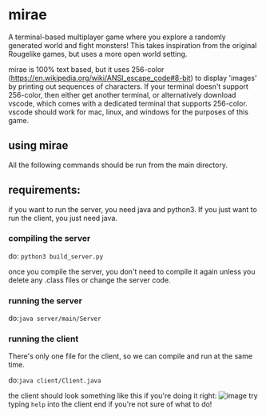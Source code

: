 # mirae
A terminal-based multiplayer game where you explore a randomly generated world and fight monsters!
This takes inspiration from the original Rougelike games, but uses a more open world setting.

mirae is 100% text based, but it uses 256-color (https://en.wikipedia.org/wiki/ANSI_escape_code#8-bit) to display 'images' by printing out sequences of characters.
If your terminal doesn't support 256-color, then either get another terminal, or alternatively download vscode, which comes with a dedicated terminal that supports 256-color. vscode should work for mac, linux, and windows for the purposes of this game.

## using mirae
All the following commands should be run from the main directory.

## requirements:
if you want to run the server, you need java and python3. If you just want to run the client, you just need java.

### compiling the server
do:
```python3 build_server.py```

once you compile the server, you don't need to compile it again unless you delete any .class files or change the server code.
### running the server
do:```java server/main/Server```

### running the client
There's only one file for the client, so we can compile and run at the same time.

do:```java client/Client.java```

the client should look something like this if you're doing it right:
![image](https://user-images.githubusercontent.com/21998904/81458324-a8947680-914e-11ea-9215-0d2817299ca9.png)
try typing `help` into the client end if you're not sure of what to do!
